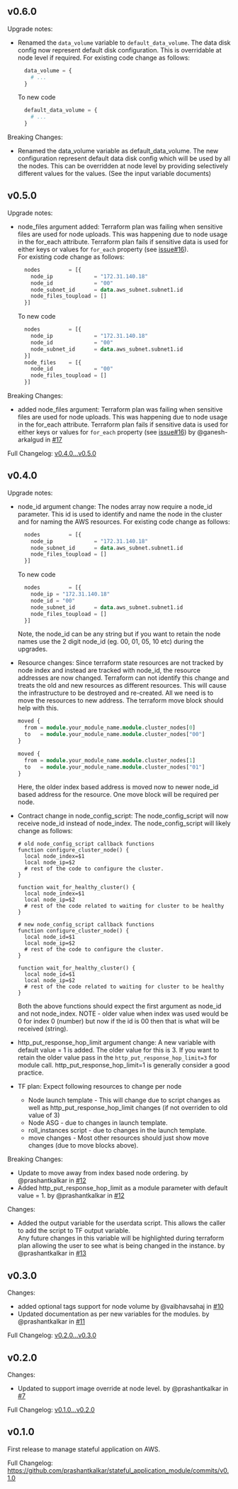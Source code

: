 ## v0.6.0

Upgrade notes:
* Renamed the `data_volume` variable to `default_data_volume`. The data disk config now represent default disk configuration. 
  This is overridable at node level if required.
  For existing code change as follows:
    ```terraform
      data_volume = {
        # ...
      }
    ```
  To new code
    ```terraform
      default_data_volume = {
        # ...
      }
    ```
Breaking Changes:
* Renamed the data_volume variable as default_data_volume. The new configuration represent default data disk config which will be used by all the nodes. 
  This can be overridden at node level by providing selectively different values for the values. (See the input variable documents)

## v0.5.0

Upgrade notes:
* node_files argument added: Terraform plan was failing when sensitive files are used for node uploads. This was happening due to node usage in the for_each attribute. Terraform plan fails if sensitive data is used for either keys or values for `for_each` property (see [issue#16](https://github.com/prashantkalkar/stateful_application_module/issues/16)).  
  For existing code change as follows:
    ```terraform
      nodes         = [{
        node_ip             = "172.31.140.18"
        node_id             = "00"
        node_subnet_id      = data.aws_subnet.subnet1.id
        node_files_toupload = []
      }]
    ```
  To new code
    ```terraform
      nodes         = [{
        node_ip             = "172.31.140.18"
        node_id             = "00"
        node_subnet_id      = data.aws_subnet.subnet1.id
      }]
      node_files    = [{
        node_id             = "00"
        node_files_toupload = []
      }]
    ```

Breaking Changes: 
* added node_files argument: Terraform plan was failing when sensitive files are used for node uploads. This was happening due to node usage in the for_each attribute. Terraform plan fails if sensitive data is used for either keys or values for `for_each` property (see [issue#16](https://github.com/prashantkalkar/stateful_application_module/issues/16))  by @ganesh-arkalgud in [#17](https://github.com/prashantkalkar/stateful_application_module/pull/17)

Full Changelog: [v0.4.0...v0.5.0](https://github.com/prashantkalkar/stateful_application_module/compare/v0.4.0...v0.5.0)

## v0.4.0

Upgrade notes:
* node_id argument change: The nodes array now require a node_id parameter. This id is used to identify and name the node in the cluster and for naming the AWS resources. 
    For existing code change as follows:
    ```terraform
      nodes         = [{
        node_ip             = "172.31.140.18"
        node_subnet_id      = data.aws_subnet.subnet1.id
        node_files_toupload = []
      }]
    ```
    To new code
    ```terraform
      nodes         = [{
        node_ip = "172.31.140.18"
        node_id = "00"
        node_subnet_id      = data.aws_subnet.subnet1.id
        node_files_toupload = []
      }]
    ```
    Note, the node_id can be any string but if you want to retain the node names use the 2 digit node_id (eg. 00, 01, 05, 10 etc) during the upgrades.

* Resource changes: Since terraform state resources are not tracked by node index and instead are tracked with node_id, the resource addresses are now changed. 
    Terraform can not identify this change and treats the old and new resources as different resources. This will cause the infrastructure to be destroyed and re-created.
    All we need is to move the resources to new address. The terraform move block should help with this. 
    ```terraform
    moved {
      from = module.your_module_name.module.cluster_nodes[0]
      to   = module.your_module_name.module.cluster_nodes["00"]
    }
    
    moved {
      from = module.your_module_name.module.cluster_nodes[1]
      to   = module.your_module_name.module.cluster_nodes["01"]
    }
    ```
    Here, the older index based address is moved now to newer node_id based address for the resource. One move block will be required per node.       
* Contract change in node_config_script:
    The node_config_script will now receive node_id instead of node_index. The node_config_script will likely change as follows:
    ```shell
    # old node_config_script callback functions
    function configure_cluster_node() {
      local node_index=$1
      local node_ip=$2
      # rest of the code to configure the cluster. 
    }
    
    function wait_for_healthy_cluster() {
      local node_index=$1
      local node_ip=$2
      # rest of the code related to waiting for cluster to be healthy 
    }
    ```
    ```shell
    # new node_config_script callback functions
    function configure_cluster_node() {
      local node_id=$1
      local node_ip=$2
      # rest of the code to configure the cluster. 
    }
    
    function wait_for_healthy_cluster() {
      local node_id=$1
      local node_ip=$2
      # rest of the code related to waiting for cluster to be healthy 
    }
    ```
    Both the above functions should expect the first argument as node_id and not node_index. 
    NOTE - older value when index was used would be 0 for index 0 (number) but now if the id is 00 then that is what will be received (string).
* http_put_response_hop_limit argument change: A new variable with default value = 1 is added. The older value for this is 3. If you want to retain the older value
    pass in the `http_put_response_hop_limit=3` for module call. http_put_response_hop_limit=1 is generally consider a good practice. 
* TF plan: Expect following resources to change per node
  - Node launch template - This will change due to script changes as well as http_put_response_hop_limit changes (if not overriden to old value of 3)
  - Node ASG - due to changes in launch template.
  - roll_instances script - due to changes in the launch template.
  - move changes - Most other resources should just show move changes (due to move blocks above).

Breaking Changes:
* Update to move away from index based node ordering. by @prashantkalkar in [#12](https://github.com/prashantkalkar/stateful_application_module/pull/12)
* Added http_put_response_hop_limit as a module parameter with default value = 1. by @prashantkalkar in [#12](https://github.com/prashantkalkar/stateful_application_module/pull/12)

Changes:
- Added the output variable for the userdata script. This allows the caller to add the script to TF output variable.  
  Any future changes in this variable will be highlighted during terraform plan allowing the user to see what is being changed in the instance.
  by @prashantkalkar in [#13](https://github.com/prashantkalkar/stateful_application_module/pull/13)


## v0.3.0

Changes:
* added optional tags support for node volume by @vaibhavsahaj in [#10](https://github.com/prashantkalkar/stateful_application_module/pull/10)
* Updated documentation as per new variables for the modules. by @prashantkalkar in [#11](https://github.com/prashantkalkar/stateful_application_module/pull/11)

Full Changelog: [v0.2.0...v0.3.0](https://github.com/prashantkalkar/stateful_application_module/compare/v0.2.0...v0.3.0)

## v0.2.0

Changes:
* Updated to support image override at node level. by @prashantkalkar in [#7](https://github.com/prashantkalkar/stateful_application_module/pull/7)

Full Changelog: [v0.1.0...v0.2.0](https://github.com/prashantkalkar/stateful_application_module/compare/v0.1.0...v0.2.0)

## v0.1.0

First release to manage stateful application on AWS.

Full Changelog: https://github.com/prashantkalkar/stateful_application_module/commits/v0.1.0

